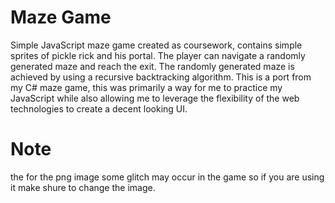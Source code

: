 # Maze Game
Simple JavaScript maze game created as coursework, contains simple sprites of pickle rick and his portal. The player can navigate a randomly generated maze and reach the exit. The randomly generated maze is achieved by using a recursive backtracking algorithm. This is a port from my C# maze game, this was primarily a way for me to practice my JavaScript while also allowing me to leverage the flexibility of the web technologies to create a decent looking UI.

# Note
the for the png image some glitch may occur in the game so if you are using it make shure to change the image.
